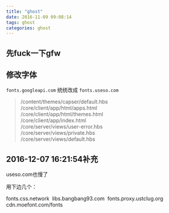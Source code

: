 ```yaml
---
title: "ghost"
date: 2016-11-09 09:08:14
tags: ghost
categories: ghost
---
```


## 先fuck一下gfw

## 修改字体

`fonts.googleapi.com` 统统改成 `fonts.useso.com`

>/content/themes/capser/default.hbs   
>/core/client/app/html/apps.html  
>/core/client/app/html/themes.html  
>/core/client/app/index.html  
>/core/server/views/user-error.hbs  
>/core/server/views/private.hbs  
>/core/server/views/default.hbs  

## 2016-12-07 16:21:54补充

useso.com也慢了

用下边几个：

fonts.css.network  
libs.bangbang93.com  
fonts.proxy.ustclug.org  
cdn.moefont.com/fonts  
